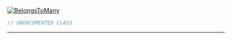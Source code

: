 <a href='https://github.com/ajthinking/archetype/blob/master/src/Endpoints/Laravel/BelongsToMany.php'>![BelongsToMany](https://img.shields.io/badge/-Archetype\Endpoints\Laravel\BelongsToMany-blue)
```php
// UNDOCUMENTED CLASS
```
<hr>